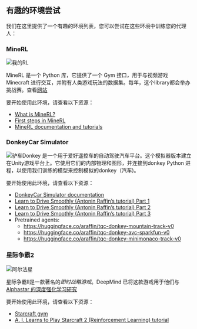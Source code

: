 ## 有趣的环境尝试

我们在这里提供了一个有趣的环境列表，您可以尝试在这些环境中训练您的代理人：

### MineRL

![我的RL](https://huggingface.co/datasets/huggingface-deep-rl-course/course-images/resolve/main/en/unit12/minerl.jpg)

MineRL 是一个 Python 库，它提供了一个 Gym 接口，用于与视频游戏 Minecraft 进行交互，并附有人类游戏玩法的数据集。每年，这个library都会举办挑战赛。查看[网站](https://minerl.io/)

要开始使用此环境，请查看以下资源：

- [What is MineRL?](https://www.youtube.com/watch?v=z6PTrGifupU)
- [First steps in MineRL](https://www.youtube.com/watch?v=8yIrWcyWGek)
- [MineRL documentation and tutorials](https://minerl.readthedocs.io/en/latest/)

### DonkeyCar Simulator

![驴车](https://huggingface.co/datasets/huggingface-deep-rl-course/course-images/resolve/main/en/unit12/donkeycar.jpg)Donkey 是一个用于爱好遥控车的自动驾驶汽车平台。这个模拟器版本建立在Unity游戏平台上。它使用它们的内部物理和图形，并连接到donkey Python 进程，以使用我们训练的模型来控制模拟的donkey（汽车)。

要开始使用此环境，请查看以下资源：

- [DonkeyCar Simulator documentation](https://docs.donkeycar.com/guide/deep_learning/simulator/)
- [Learn to Drive Smoothly (Antonin Raffin’s tutorial) Part 1](https://www.youtube.com/watch?v=ngK33h00iBE)
- [Learn to Drive Smoothly (Antonin Raffin’s tutorial) Part 2](https://www.youtube.com/watch?v=DUqssFvcSOY)
- [Learn to Drive Smoothly (Antonin Raffin’s tutorial) Part 3](https://www.youtube.com/watch?v=v8j2bpcE4Rg)
- Pretrained agents:
  - https://huggingface.co/araffin/tqc-donkey-mountain-track-v0
  - https://huggingface.co/araffin/tqc-donkey-avc-sparkfun-v0
  - https://huggingface.co/araffin/tqc-donkey-minimonaco-track-v0

### 星际争霸2

![阿尔法星](https://huggingface.co/datasets/huggingface-deep-rl-course/course-images/resolve/main/en/unit12/alphastar.jpg)

星际争霸II是一款著名的*即时战略游戏*。DeepMind 已将这款游戏用于他们与[Alphastar 的深度强化学习研究](https://www.deepmind.com/blog/alphastar-mastering-the-real-time-strategy-game-starcraft-ii)

要开始使用此环境，请查看以下资源：

- [Starcraft gym](http://starcraftgym.com/)
- [A. I. Learns to Play Starcraft 2 (Reinforcement Learning) tutorial](https://www.youtube.com/watch?v=q59wap1ELQ4)

